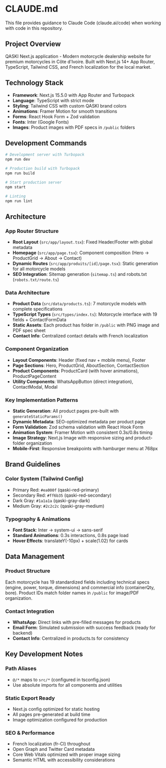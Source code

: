 # CLAUDE.md

This file provides guidance to Claude Code (claude.ai/code) when working with code in this repository.

## Project Overview

QASKI Next.js application - Modern motorcycle dealership website for premium motorcycles in Côte d'Ivoire. Built with Next.js 14+ App Router, TypeScript, Tailwind CSS, and French localization for the local market.

## Technology Stack

- **Framework**: Next.js 15.5.0 with App Router and Turbopack
- **Language**: TypeScript with strict mode
- **Styling**: Tailwind CSS with custom QASKI brand colors
- **Animations**: Framer Motion for smooth transitions
- **Forms**: React Hook Form + Zod validation
- **Fonts**: Inter (Google Fonts)
- **Images**: Product images with PDF specs in `/public` folders

## Development Commands

```bash
# Development server with Turbopack
npm run dev

# Production build with Turbopack
npm run build

# Start production server
npm start

# Linting
npm run lint
```

## Architecture

### App Router Structure
- **Root Layout** (`src/app/layout.tsx`): Fixed Header/Footer with global metadata
- **Homepage** (`src/app/page.tsx`): Component composition (Hero → ProductGrid → About → Contact)
- **Dynamic Routes** (`src/app/produits/[id]/page.tsx`): Static generation for all motorcycle models
- **SEO Integration**: Sitemap generation (`sitemap.ts`) and robots.txt (`robots.txt/route.ts`)

### Data Architecture
- **Product Data** (`src/data/products.ts`): 7 motorcycle models with complete specifications
- **TypeScript Types** (`src/types/index.ts`): Motorcycle interface with 19 fields + ContactFormData
- **Static Assets**: Each product has folder in `/public` with PNG image and PDF spec sheet
- **Contact Info**: Centralized contact details with French localization

### Component Organization
- **Layout Components**: Header (fixed nav + mobile menu), Footer
- **Page Sections**: Hero, ProductGrid, AboutSection, ContactSection  
- **Product Components**: ProductCard (with hover animations), ProductPageContent
- **Utility Components**: WhatsAppButton (direct integration), ContactModal, Modal

### Key Implementation Patterns
- **Static Generation**: All product pages pre-built with `generateStaticParams()`
- **Dynamic Metadata**: SEO-optimized metadata per product page
- **Form Validation**: Zod schema validation with React Hook Form
- **Animation System**: Framer Motion with consistent 0.3s/0.8s timing
- **Image Strategy**: Next.js Image with responsive sizing and product-folder organization
- **Mobile-First**: Responsive breakpoints with hamburger menu at 768px

## Brand Guidelines

### Color System (Tailwind Config)
- Primary Red: `#ea000f` (qaski-red-primary)
- Secondary Red: `#ff6b35` (qaski-red-secondary)  
- Dark Gray: `#1a1a1a` (qaski-gray-dark)
- Medium Gray: `#2c2c2c` (qaski-gray-medium)

### Typography & Animations
- **Font Stack**: Inter → system-ui → sans-serif
- **Standard Animations**: 0.3s interactions, 0.8s page load
- **Hover Effects**: translateY(-10px) + scale(1.02) for cards

## Data Management

### Product Structure
Each motorcycle has 19 standardized fields including technical specs (engine, power, torque, dimensions) and commercial info (containerQty, bore). Product IDs match folder names in `/public` for image/PDF organization.

### Contact Integration
- **WhatsApp**: Direct links with pre-filled messages for products
- **Email Form**: Simulated submission with success feedback (ready for backend)
- **Contact Info**: Centralized in products.ts for consistency

## Key Development Notes

### Path Aliases
- `@/*` maps to `src/*` (configured in tsconfig.json)
- Use absolute imports for all components and utilities

### Static Export Ready
- Next.js config optimized for static hosting
- All pages pre-generated at build time
- Image optimization configured for production

### SEO & Performance
- French localization (fr-CI) throughout
- Open Graph and Twitter Card metadata
- Core Web Vitals optimized with proper image sizing
- Semantic HTML with accessibility considerations